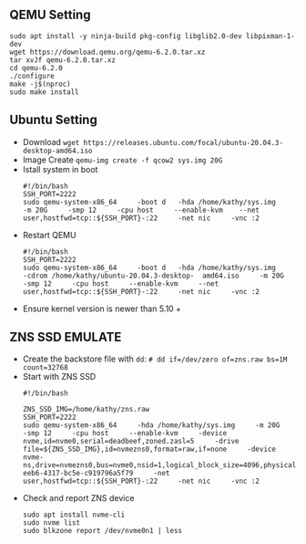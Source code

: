 ## QEMU Setting
 
```
sudo apt install -y ninja-build pkg-config libglib2.0-dev libpixman-1-dev
wget https://download.qemu.org/qemu-6.2.0.tar.xz
tar xvJf qemu-6.2.0.tar.xz
cd qemu-6.2.0
./configure
make -j$(nproc)
sudo make install
```

## Ubuntu Setting

- Download `wget https://releases.ubuntu.com/focal/ubuntu-20.04.3-desktop-amd64.iso`
- Image Create `qemu-img create -f qcow2 sys.img 20G`
- Istall system in boot
   ```
   #!/bin/bash
   SSH_PORT=2222
   sudo qemu-system-x86_64     -boot d   -hda /home/kathy/sys.img     -m 20G     -smp 12     -cpu host     --enable-kvm    --net user,hostfwd=tcp::${SSH_PORT}-:22     -net nic     -vnc :2
   ```
- Restart QEMU
   ```
   #!/bin/bash
   SSH_PORT=2222
   sudo qemu-system-x86_64     -boot d   -hda /home/kathy/sys.img     -cdrom /home/kathy/ubuntu-20.04.3-desktop-  amd64.iso     -m 20G     -smp 12     -cpu host     --enable-kvm     --net user,hostfwd=tcp::${SSH_PORT}-:22     -net nic     -vnc :2
   ```
- Ensure kernel version is newer than 5.10 +

## ZNS SSD EMULATE

- Create the backstore file with `dd`: `# dd if=/dev/zero of=zns.raw bs=1M count=32768`
- Start with ZNS SSD
  ```
  #!/bin/bash

  ZNS_SSD_IMG=/home/kathy/zns.raw
  SSH_PORT=2222
  sudo qemu-system-x86_64     -hda /home/kathy/sys.img     -m 20G     -smp 12     -cpu host     --enable-kvm     -device nvme,id=nvme0,serial=deadbeef,zoned.zasl=5     -drive file=${ZNS_SSD_IMG},id=nvmezns0,format=raw,if=none     -device nvme-ns,drive=nvmezns0,bus=nvme0,nsid=1,logical_block_size=4096,physical_block_size=4096,zoned=true,zoned.zone_size=64M,zoned.zone_capacity=62M,zoned.max_open=16,zoned.max_active=32,uuid=5e40ec5f-eeb6-4317-bc5e-c919796a5f79     -net user,hostfwd=tcp::${SSH_PORT}-:22     -net nic     -vnc :2
  ```
- Check and report ZNS device
  ```
  sudo apt install nvme-cli
  sudo nvme list
  sudo blkzone report /dev/nvme0n1 | less
  ```


